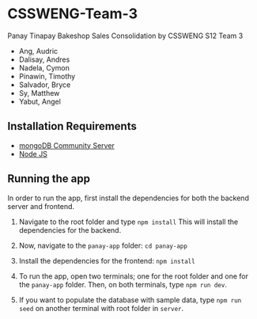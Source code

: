 # CSSWENG-Team-3
Panay Tinapay Bakeshop Sales Consolidation
by CSSWENG S12 Team 3
- Ang, Audric
- Dalisay, Andres
- Nadela, Cymon
- Pinawin, Timothy
- Salvador, Bryce
- Sy, Matthew
- Yabut, Angel

## Installation Requirements

- [mongoDB Community Server](https://www.mongodb.com/try/download/community)
- [Node JS](https://nodejs.org/en/)

## Running the app

In order to run the app, first install the dependencies for both the backend server and frontend.

1. Navigate to the root folder and type ` npm install ` This will install the dependencies for the backend.

2. Now, navigate to the `panay-app` folder: `cd panay-app`

3. Install the dependencies for the frontend: `npm install`

4. To run the app, open two terminals; one for the root folder and one for the `panay-app` folder. Then, on both terminals, type `npm run dev`.

5. If you want to populate the database with sample data, type `npm run seed` on another terminal with root folder in `server`.